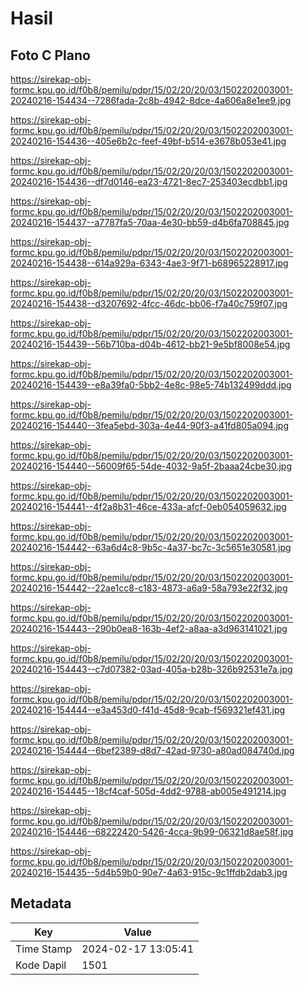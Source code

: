# Hasil

## Foto C Plano

https://sirekap-obj-formc.kpu.go.id/f0b8/pemilu/pdpr/15/02/20/20/03/1502202003001-20240216-154434--7286fada-2c8b-4942-8dce-4a606a8e1ee9.jpg

https://sirekap-obj-formc.kpu.go.id/f0b8/pemilu/pdpr/15/02/20/20/03/1502202003001-20240216-154436--405e6b2c-feef-49bf-b514-e3678b053e41.jpg

https://sirekap-obj-formc.kpu.go.id/f0b8/pemilu/pdpr/15/02/20/20/03/1502202003001-20240216-154436--df7d0146-ea23-4721-8ec7-253403ecdbb1.jpg

https://sirekap-obj-formc.kpu.go.id/f0b8/pemilu/pdpr/15/02/20/20/03/1502202003001-20240216-154437--a7787fa5-70aa-4e30-bb59-d4b6fa708845.jpg

https://sirekap-obj-formc.kpu.go.id/f0b8/pemilu/pdpr/15/02/20/20/03/1502202003001-20240216-154438--614a929a-6343-4ae3-9f71-b68965228917.jpg

https://sirekap-obj-formc.kpu.go.id/f0b8/pemilu/pdpr/15/02/20/20/03/1502202003001-20240216-154438--d3207692-4fcc-46dc-bb06-f7a40c759f07.jpg

https://sirekap-obj-formc.kpu.go.id/f0b8/pemilu/pdpr/15/02/20/20/03/1502202003001-20240216-154439--56b710ba-d04b-4612-bb21-9e5bf8008e54.jpg

https://sirekap-obj-formc.kpu.go.id/f0b8/pemilu/pdpr/15/02/20/20/03/1502202003001-20240216-154439--e8a39fa0-5bb2-4e8c-98e5-74b132499ddd.jpg

https://sirekap-obj-formc.kpu.go.id/f0b8/pemilu/pdpr/15/02/20/20/03/1502202003001-20240216-154440--3fea5ebd-303a-4e44-90f3-a41fd805a094.jpg

https://sirekap-obj-formc.kpu.go.id/f0b8/pemilu/pdpr/15/02/20/20/03/1502202003001-20240216-154440--56009f65-54de-4032-9a5f-2baaa24cbe30.jpg

https://sirekap-obj-formc.kpu.go.id/f0b8/pemilu/pdpr/15/02/20/20/03/1502202003001-20240216-154441--4f2a8b31-46ce-433a-afcf-0eb054059632.jpg

https://sirekap-obj-formc.kpu.go.id/f0b8/pemilu/pdpr/15/02/20/20/03/1502202003001-20240216-154442--63a6d4c8-9b5c-4a37-bc7c-3c5651e30581.jpg

https://sirekap-obj-formc.kpu.go.id/f0b8/pemilu/pdpr/15/02/20/20/03/1502202003001-20240216-154442--22ae1cc8-c183-4873-a6a9-58a793e22f32.jpg

https://sirekap-obj-formc.kpu.go.id/f0b8/pemilu/pdpr/15/02/20/20/03/1502202003001-20240216-154443--290b0ea8-163b-4ef2-a8aa-a3d963141021.jpg

https://sirekap-obj-formc.kpu.go.id/f0b8/pemilu/pdpr/15/02/20/20/03/1502202003001-20240216-154443--c7d07382-03ad-405a-b28b-326b92531e7a.jpg

https://sirekap-obj-formc.kpu.go.id/f0b8/pemilu/pdpr/15/02/20/20/03/1502202003001-20240216-154444--e3a453d0-f41d-45d8-9cab-f569321ef431.jpg

https://sirekap-obj-formc.kpu.go.id/f0b8/pemilu/pdpr/15/02/20/20/03/1502202003001-20240216-154444--6bef2389-d8d7-42ad-9730-a80ad084740d.jpg

https://sirekap-obj-formc.kpu.go.id/f0b8/pemilu/pdpr/15/02/20/20/03/1502202003001-20240216-154445--18cf4caf-505d-4dd2-9788-ab005e491214.jpg

https://sirekap-obj-formc.kpu.go.id/f0b8/pemilu/pdpr/15/02/20/20/03/1502202003001-20240216-154446--68222420-5426-4cca-9b99-06321d8ae58f.jpg

https://sirekap-obj-formc.kpu.go.id/f0b8/pemilu/pdpr/15/02/20/20/03/1502202003001-20240216-154435--5d4b59b0-90e7-4a63-915c-9c1ffdb2dab3.jpg


## Metadata

| Key        | Value               |
| ---------- | ------------------- |
| Time Stamp | 2024-02-17 13:05:41 |
| Kode Dapil | 1501                |



